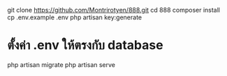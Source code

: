 git clone https://github.com/Montrirotyen/888.git
cd 888
composer install
cp .env.example .env
php artisan key:generate
# ตั้งค่า .env ให้ตรงกับ database
php artisan migrate
php artisan serve
